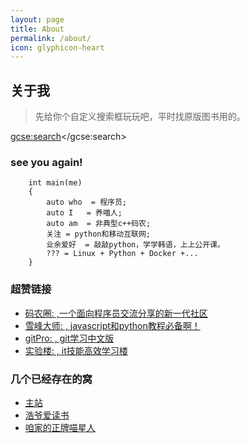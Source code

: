 ```yaml
---
layout: page
title: About
permalink: /about/
icon: glyphicon-heart
---
```


## 关于我

> 先给你个自定义搜索框玩玩吧，平时找原版图书用的。


<script>
(function() {
var cx = '001822116234117285801:j43wicubn8g';
var gcse = document.createElement('script');
gcse.type = 'text/javascript';
gcse.async = true;
gcse.src = (document.location.protocol == 'https:' ? 'https:' : 'http:') +
        '//cse.google.com/cse.js?cx=' + cx;
var s = document.getElementsByTagName('script')[0];
s.parentNode.insertBefore(gcse, s);
  })();
</script>
<gcse:search></gcse:search>


### see you again!

        int main(me)
        {
            auto who  = 程序员;
            auto I   = 养喵人;
            auto am  = 非典型c++码农;
            关注 = python和移动互联网;
            业余爱好  = 敲敲python，学学韩语，上上公开课。
            ??? = Linux + Python + Docker +...
        }


### 超赞链接
-  [码农圈: ,一个面向程序员交流分享的新一代社区](https://coderq.com)  
-  [雪峰大师: , javascript和python教程必备啊！](http://www.liaoxuefeng.com/)  
-  [gitPro: , git学习中文版](http://jingxuan.io/progit)  
-  [实验楼: , it技能高效学习楼](https://www.shiyanlou.com/register?inviter=NTY0MzE5MDcwNjU3)  

### 几个已经存在的窝    

* [主站](http://i.howie.wang)
* [浩爷爱读书](http://pxjgz.lofter.com)
* [咱家的正牌喵星人](http://lulumiao.github.io/)
